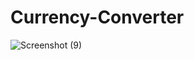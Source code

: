 # Currency-Converter
![Screenshot (9)](https://user-images.githubusercontent.com/95516178/233523111-48307b2a-fce4-416b-a9f0-5c6ffeb33888.png)

